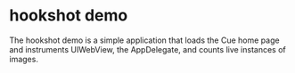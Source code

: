 # hookshot demo

The hookshot demo is a simple application that loads the Cue home page and instruments UIWebView, the AppDelegate, and counts live instances of images.
